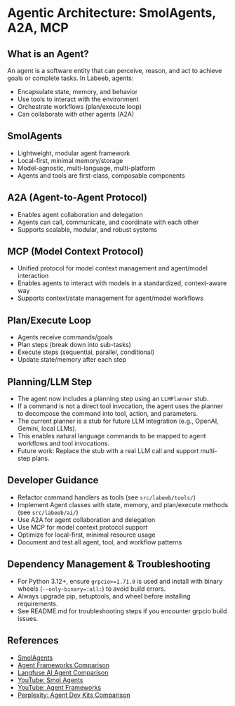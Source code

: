 # Agentic Architecture: SmolAgents, A2A, MCP

## What is an Agent?
An agent is a software entity that can perceive, reason, and act to achieve goals or complete tasks. In Labeeb, agents:
- Encapsulate state, memory, and behavior
- Use tools to interact with the environment
- Orchestrate workflows (plan/execute loop)
- Can collaborate with other agents (A2A)

## SmolAgents
- Lightweight, modular agent framework
- Local-first, minimal memory/storage
- Model-agnostic, multi-language, multi-platform
- Agents and tools are first-class, composable components

## A2A (Agent-to-Agent Protocol)
- Enables agent collaboration and delegation
- Agents can call, communicate, and coordinate with each other
- Supports scalable, modular, and robust systems

## MCP (Model Context Protocol)
- Unified protocol for model context management and agent/model interaction
- Enables agents to interact with models in a standardized, context-aware way
- Supports context/state management for agent/model workflows

## Plan/Execute Loop
- Agents receive commands/goals
- Plan steps (break down into sub-tasks)
- Execute steps (sequential, parallel, conditional)
- Update state/memory after each step

## Planning/LLM Step

- The agent now includes a planning step using an `LLMPlanner` stub.
- If a command is not a direct tool invocation, the agent uses the planner to decompose the command into tool, action, and parameters.
- The current planner is a stub for future LLM integration (e.g., OpenAI, Gemini, local LLMs).
- This enables natural language commands to be mapped to agent workflows and tool invocations.
- Future work: Replace the stub with a real LLM call and support multi-step plans.

## Developer Guidance
- Refactor command handlers as tools (see `src/labeeb/tools/`)
- Implement Agent classes with state, memory, and plan/execute methods (see `src/labeeb/ai/`)
- Use A2A for agent collaboration and delegation
- Use MCP for model context protocol support
- Optimize for local-first, minimal resource usage
- Document and test all agent, tool, and workflow patterns

## Dependency Management & Troubleshooting

- For Python 3.12+, ensure `grpcio>=1.71.0` is used and install with binary wheels (`--only-binary=:all:`) to avoid build errors.
- Always upgrade pip, setuptools, and wheel before installing requirements.
- See README.md for troubleshooting steps if you encounter grpcio build issues.

## References
- [SmolAgents](https://github.com/smol-ai/agents)
- [Agent Frameworks Comparison](https://prassanna.io/blog/agent-frameworks/)
- [Langfuse AI Agent Comparison](https://langfuse.com/blog/2025-03-19-ai-agent-comparison)
- [YouTube: Smol Agents](https://www.youtube.com/watch?v=QjJ2HrOa3J0&t=505s)
- [YouTube: Agent Frameworks](https://www.youtube.com/watch?v=z8rAXE8tysc)
- [Perplexity: Agent Dev Kits Comparison](https://www.perplexity.ai/search/comparing-all-agent-dev-kits-a-tfPNmxr.RGWAqJlOM.UqLQ) 